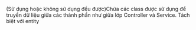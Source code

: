(Sử dụng hoặc không sử dụng đều được)Chứa các class được sử dụng để truyền dữ liệu giữa các thành phần như giữa lớp Controller và Service. Tách biệt với entity